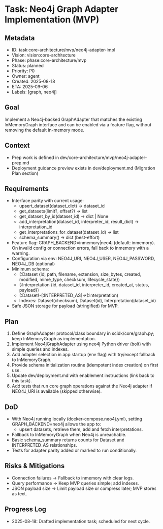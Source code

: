# Task: Neo4j Graph Adapter Implementation (MVP)

## Metadata
- ID: task:core-architecture/mvp/neo4j-adapter-impl
- Vision: vision:core-architecture
- Phase: phase:core-architecture/mvp
- Status: planned
- Priority: P0
- Owner: agent
- Created: 2025-08-18
- ETA: 2025-09-06
- Labels: [graph, neo4j]

## Goal
Implement a Neo4j-backed GraphAdapter that matches the existing InMemoryGraph interface and can be enabled via a feature flag, without removing the default in-memory mode.

## Context
- Prep work is defined in dev/core-architecture/mvp/neo4j-adapter-prep.md
- Deployment guidance preview exists in dev/deployment.md (Migration Plan section)

## Requirements
- Interface parity with current usage:
  - upsert_dataset(dataset_dict) -> dataset_id
  - get_datasets(limit?, offset?) -> list
  - get_dataset_by_id(dataset_id) -> dict | None
  - add_interpretation(dataset_id, interpreter_id, result_dict) -> interpretation_id
  - get_interpretations_for_dataset(dataset_id) -> list
  - schema_summary() -> dict (best-effort)
- Feature flag: GRAPH_BACKEND=inmemory|neo4j (default: inmemory). On invalid config or connection errors, fall back to inmemory with a warning.
- Configuration via env: NEO4J_URI, NEO4J_USER, NEO4J_PASSWORD, NEO4J_DB (optional)
- Minimum schema:
  - (:Dataset {id, path, filename, extension, size_bytes, created, modified, mime_type, checksum, lifecycle_state})
  - (:Interpretation {id, dataset_id, interpreter_id, created_at, status, payload})
  - (:Dataset)-[:INTERPRETED_AS]->(:Interpretation)
  - Indexes: Dataset(checksum), Dataset(id), Interpretation(dataset_id)
- Safe JSON storage for payload (stringified) for MVP.

## Plan
1. Define GraphAdapter protocol/class boundary in scidk/core/graph.py; keep InMemoryGraph as implementation. 
2. Implement Neo4jGraphAdapter using neo4j Python driver (bolt) with simple queries and indexes.
3. Add adapter selection in app startup (env flag) with try/except fallback to InMemoryGraph.
4. Provide schema initialization routine (idempotent index creation) on first use.
5. Update dev/deployment.md with enablement instructions (link back to this task).
6. Add tests that run core graph operations against the Neo4j adapter if NEO4J_URI is available (skipped otherwise).

## DoD
- With Neo4j running locally (docker-compose.neo4j.yml), setting GRAPH_BACKEND=neo4j allows the app to:
  - upsert datasets, retrieve them, add and fetch interpretations.
- Fallback to InMemoryGraph when Neo4j is unreachable.
- Basic schema_summary returns counts for Dataset and INTERPRETED_AS relationships.
- Tests for adapter parity added or marked to run conditionally.

## Risks & Mitigations
- Connection failures → Fallback to inmemory with clear logs.
- Query performance → Keep MVP queries simple; add indexes.
- JSON payload size → Limit payload size or compress later; MVP stores as text.

## Progress Log
- 2025-08-18: Drafted implementation task; scheduled for next cycle.
